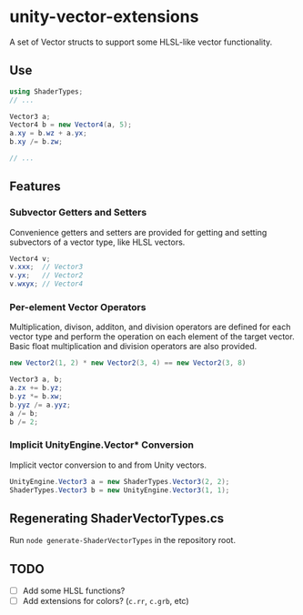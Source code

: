 # unity-vector-extensions
A set of Vector structs to support some HLSL-like vector functionality.

## Use
```cs
using ShaderTypes;
// ...

Vector3 a;
Vector4 b = new Vector4(a, 5);
a.xy = b.wz + a.yx;
b.xy /= b.zw;

// ...
```

## Features
### Subvector Getters and Setters

Convenience getters and setters are provided for getting and setting subvectors of a vector type, like HLSL vectors.

```cs
Vector4 v;
v.xxx;  // Vector3
v.yx;   // Vector2
v.wxyx; // Vector4
```

### Per-element Vector Operators

Multiplication, divison, additon, and division operators are defined for each vector type and perform the operation on each element of the target vector. Basic float multiplication and division operators are also provided.

```cs
new Vector2(1, 2) * new Vector2(3, 4) == new Vector2(3, 8)

Vector3 a, b;
a.zx += b.yz;
b.yz *= b.xw;
b.yyz /= a.yyz;
a /= b;
b /= 2;
```

### Implicit UnityEngine.Vector* Conversion

Implicit vector conversion to and from Unity vectors.

```cs
UnityEngine.Vector3 a = new ShaderTypes.Vector3(2, 2);
ShaderTypes.Vector3 b = new UnityEngine.Vector3(1, 1);
```

## Regenerating ShaderVectorTypes.cs

Run `node generate-ShaderVectorTypes` in the repository root.

## TODO
- [ ] Add some HLSL functions?
- [ ] Add extensions for colors? (`c.rr`, `c.grb`, etc)